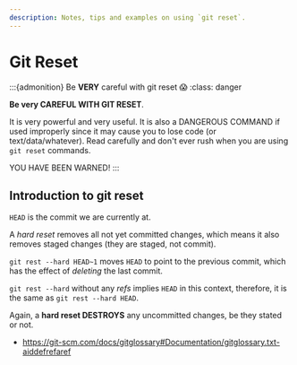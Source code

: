 ```yaml
---
description: Notes, tips and examples on using `git reset`.
---
```


# Git Reset

:::{admonition} Be **VERY** careful with git reset 😱
:class: danger

**Be very CAREFUL WITH GIT RESET**. 

It is very powerful and very useful.
It is also a DANGEROUS COMMAND if used improperly since it may cause you to lose code (or text/data/whatever).
Read carefully and don't ever rush when you are using `git reset` commands.

YOU HAVE BEEN WARNED!
:::

## Introduction to git reset

`HEAD` is the commit we are currently at.

A *hard reset* removes all not yet committed changes, which means it also removes staged changes (they are staged, not commit).

`git rest --hard HEAD~1` moves `HEAD` to point to the previous commit,
which has the effect of *deleting* the last commit.

`git rest --hard` without any *refs* implies `HEAD` in this context,
therefore, it is the same as `git rest --hard HEAD`.

Again, a **hard reset DESTROYS** any uncommitted changes, be they stated
or not.

- <https://git-scm.com/docs/gitglossary#Documentation/gitglossary.txt-aiddefrefaref>
